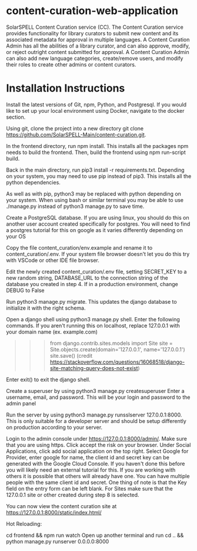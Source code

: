 # content-curation-web-application
SolarSPELL Content Curation service (CC). The Content Curation service provides functionality for library curators to submit new content and its associated metadata for approval in multiple languages. A Content Curation Admin has all the abilities of a library curator, and can also approve, modify, or reject outright content submitted for approval. A Content Curation Admin can also add new language categories, create/remove users, and modify their roles to create other admins or content curators.

# Installation Instructions
Install the latest versions of Git, npm, Python, and Postgresql. If you would like to set up your local environment using Docker, navigate to the docker section.

Using git, clone the project into a new directory git clone https://github.com/SolarSPELL-Main/content-curation.git.

In the frontend directory, run npm install. This installs all the packages npm needs to build the frontend. Then, build the frontend using npm run-script build.

Back in the main directory, run pip3 install -r requirements.txt. Depending on your system, you may need to use pip instead of pip3. This installs all the python dependencies.

As well as with pip, python3 may be replaced with python depending on your system. When using bash or similar terminal you may be able to use ./manage.py instead of python3 manage.py to save time.

Create a PostgreSQL database. If you are using linux, you should do this on another user account created specifically for postgres. You will need to find a postgres tutorial for this on google as it varies differently depending on your OS

Copy the file content_curation/env.example and rename it to content_curation/.env. If your system file browser doesn't let you do this try with VSCode or other IDE file browser.

Edit the newly created content_curation/.env file, setting SECRET_KEY to a new random string, DATABASE_URL to the connection string of the database you created in step 4. If in a production environment, change DEBUG to False

Run python3 manage.py migrate. This updates the django database to initialize it with the right schema.

Open a django shell using python3 manage.py shell. Enter the following commands. If you aren't running this on localhost, replace 127.0.0.1 with your domain name (ex. example.com)

>>> from django.contrib.sites.models import Site
>>> site = Site.objects.create(domain='127.0.0.1', name='127.0.0.1')
>>> site.save()
(credit https://stackoverflow.com/questions/16068518/django-site-matching-query-does-not-exist)

Enter exit() to exit the django shell.

Create a superuser by using python3 manage.py createsuperuser Enter a username, email, and password. This will be your login and password to the admin panel

Run the server by using python3 manage.py runsslserver 127.0.0.1:8000. This is only suitable for a developer server and should be setup differently on production according to your server.

Login to the admin console under https://127.0.0.1:8000/admin/. Make sure that you are using https. Click accept the risk on your browser. Under Social Applications, click add social application on the top right. Select Google for Provider, enter google for name, the client id and secret key can be generated with the Google Cloud Console. If you haven't done this before you will likely need an external tutorial for this. If you are working with others it is possible that others will already have one. You can have multiple people with the same client id and secret. One thing of note is that the Key field on the entry form can be left blank. For Sites make sure that the 127.0.0.1 site or other created during step 8 is selected.

You can now view the content curation site at https://127.0.0.1:8000/static/index.html/

Hot Reloading:

cd frontend && npm run watch
Open up another terminal and run cd .. && python manage.py runserver 0.0.0.0:8000
